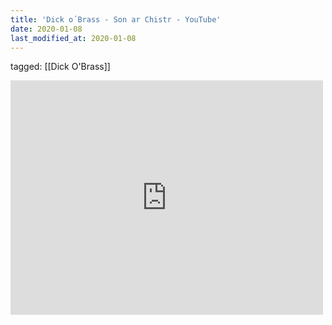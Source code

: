 ```yaml
---
title: 'Dick o´Brass - Son ar Chistr - YouTube'
date: 2020-01-08
last_modified_at: 2020-01-08
---
```

tagged: [[Dick O'Brass]]
<iframe allow="accelerometer; autoplay; clipboard-write; encrypted-media; gyroscope; picture-in-picture" allowfullscreen="" frameborder="0" height="375" id="youtube_iframe" src="https://www.youtube.com/embed/v8IF4PTtbVQ?feature=oembed&amp;enablejsapi=1&amp;origin=https://safe.txmblr.com&amp;wmode=opaque" width="500"></iframe>